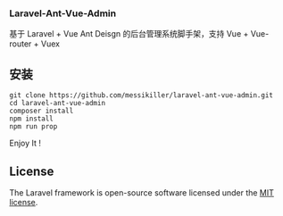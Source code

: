 ### Laravel-Ant-Vue-Admin

基于 Laravel + Vue Ant Deisgn 的后台管理系统脚手架，支持 Vue + Vue-router + Vuex

## 安装

```
git clone https://github.com/messikiller/laravel-ant-vue-admin.git
cd laravel-ant-vue-admin
composer install
npm install
npm run prop
```

Enjoy It !

## License

The Laravel framework is open-source software licensed under the [MIT license](https://opensource.org/licenses/MIT).
